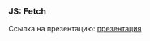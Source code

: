 ### JS: Fetch
Ссылка на презентацию: [презентация](https://github.com/ait-tr/cohort39.1/blob/main/front_end/lesson_24/JS_Fetch.pdf)